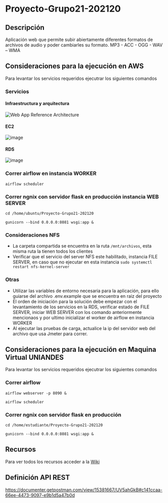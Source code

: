 # Proyecto-Grupo21-202120

## Descripción
Aplicación web que permite subir abiertamente diferentes formatos de archivos de audio y poder cambiarles su formato. MP3 - ACC - OGG - WAV – WMA

## Consideraciones para la ejecución en AWS
Para levantar los servicios requeridos ejecutrar los siguientes comandos

### Servicios 
#### Infraestructura y arquitectura 
![Web App Reference Architecture](https://user-images.githubusercontent.com/78766013/140675371-1f702162-c805-4f1e-a4c5-76b49d11ce89.png)
#### EC2
![image](https://user-images.githubusercontent.com/78766013/140675012-0fdc2c6f-1b46-4ae8-9174-bd2491c78633.png)
#### RDS
![image](https://user-images.githubusercontent.com/78766013/140675025-0768c880-3ffa-4792-b820-d96eaf16cf8c.png)


### Correr airflow en instancia WORKER
``airflow scheduler``

### Correr ngnix con servidor flask en producción instancia WEB SERVER
``cd /home/ubuntu/Proyecto-Grupo21-202120``

``gunicorn --bind 0.0.0.0:8081 wsgi:app &``

### Consideraciones NFS
- La carpeta compartida se encuentra en la ruta ``/mnt/archivos``, esta misma ruta la tienen todos los clientes
- Verificar que el servicio del server NFS este habilitado, instancia FILE SERVER, en caso que no ejecutar en esta instancia ``sudo systemctl restart nfs-kernel-server``

### Otras
- Utilizar las variables de entorno necesaria para la aplicación, para ello guiarse del archivo .env.example que se encuentra en raiz del proyecto
- El orden de iniciación para la solución debe empezar con el levantamiento de los servicios en la RDS, verificar estado de FILE SERVER, iniciar WEB SERVER con los comando anteriormente mencionaos y por ultimo inicializar el worker de airflow en instancia WORKER
- Al ejecutar las pruebas de carga, actualice la ip del servidor web del archivo que usa Jmeter para correr.


## Consideraciones para la ejecución en Maquina Virtual UNIANDES
Para levantar los servicios requeridos ejecutrar los siguientes comandos

### Correr airflow
``airflow webserver -p 8090 &``

``airflow scheduler``

### Correr ngnix con servidor flask en producción
``cd /home/estudiante/Proyecto-Grupo21-202120``

``gunicorn --bind 0.0.0.0:8081 wsgi:app &``

## Recursos 
Para ver todos los recursos acceder a la [Wiki](https://github.com/MISW-4204-ComputacionEnNube/Proyecto-Grupo21-202120/wiki)


## Definición API REST
https://documenter.getpostman.com/view/15381667/UV5ahGkB#c141ccaa-66ee-4473-9097-e9b1d5a47b0d
